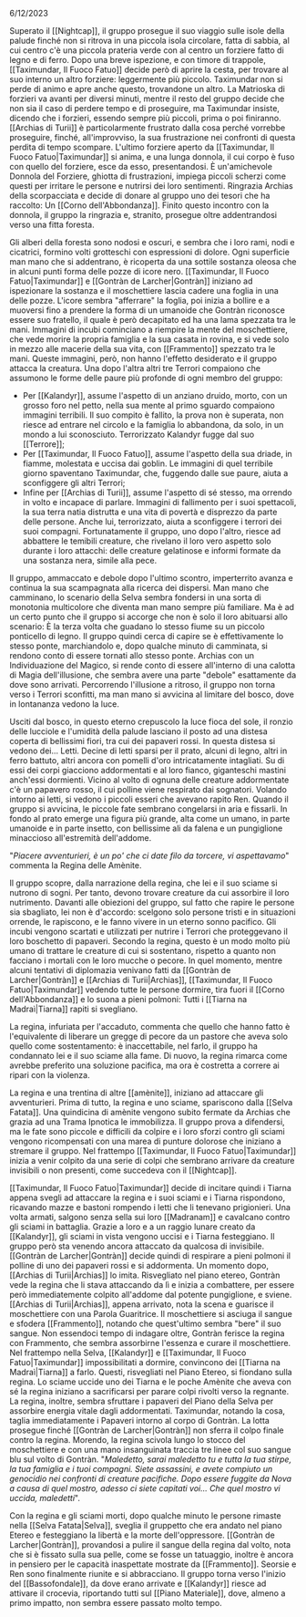 6/12/2023

Superato il [[Nightcap]], il gruppo prosegue il suo viaggio sulle isole della palude finché non si ritrova in una piccola isola circolare, fatta di sabbia, al cui centro c'è una piccola prateria verde con al centro un forziere fatto di legno e di ferro.
Dopo una breve ispezione, e con timore di trappole, [[Taximundar, Il Fuoco Fatuo]] decide però di aprire la cesta, per trovare al suo interno un altro forziere: leggermente più piccolo.
Taximundar non si perde di animo e apre anche questo, trovandone un altro. 
La Matrioska di forzieri va avanti per diversi minuti, mentre il resto del gruppo decide che non sia il caso di perdere tempo e di proseguire, ma Taximundar insiste, dicendo che i forzieri, essendo sempre più piccoli, prima o poi finiranno. 
[[Archias di Turii]] è particolarmente frustrato dalla cosa perché vorrebbe proseguire, finché, all'improvviso, la sua frustrazione nei confronti di questa perdita di tempo scompare.
L'ultimo forziere aperto da [[Taximundar, Il Fuoco Fatuo|Taximundar]] si anima, e una lunga donnola, il cui corpo è fuso con quello del forziere, esce da esso, presentandosi. È un'amichevole Donnola del Forziere, ghiotta di frustrazioni, impiega piccoli scherzi come questi per irritare le persone e nutrirsi dei loro sentimenti. Ringrazia Archias della scorpacciata e decide di donare al gruppo uno dei tesori che ha raccolto: Un [[Corno dell'Abbondanza]]. 
Finito questo incontro con la donnola, il gruppo la ringrazia e, stranito, prosegue oltre addentrandosi verso una fitta foresta. 

Gli alberi della foresta sono nodosi e oscuri, e sembra che i loro rami, nodi e cicatrici, formino volti grotteschi con espressioni di dolore. Ogni superficie man mano che si addentrano, è ricoperta da una sottile sostanza oleosa che in alcuni punti forma delle pozze di icore nero. 
[[Taximundar, Il Fuoco Fatuo|Taximundar]] e [[Gontràn de Larcher|Gontràn]] iniziano ad ispezionare la sostanza e il moschettiere lascia cadere una foglia in una delle pozze. L'icore sembra "afferrare" la foglia, poi inizia a bollire e a muoversi fino a prendere la forma di un umanoide che Gontràn riconosce essere suo fratello, il quale è però decapitato ed ha una lama spezzata tra le mani. Immagini di incubi cominciano a riempire la mente del moschettiere, che vede morire la propria famiglia e la sua casata in rovina, e si vede solo in mezzo alle macerie della sua vita, con [[Frammento]] spezzato tra le mani. Queste immagini, però, non hanno l'effetto desiderato e il gruppo attacca la creatura.
Una dopo l'altra altri tre Terrori compaiono che assumono le forme delle paure più profonde di ogni membro del gruppo:
- Per [[Kalandyr]], assume l'aspetto di un anziano druido, morto, con un grosso foro nel petto, nella sua mente al primo sguardo compaiono immagini terribili. Il suo compito è fallito, la prova non è superata, non riesce ad entrare nel circolo e la famiglia lo abbandona, da solo, in un mondo a lui sconosciuto. Terrorizzato Kalandyr fugge dal suo [[Terrore]];
- Per [[Taximundar, Il Fuoco Fatuo]], assume l'aspetto della sua driade, in fiamme, molestata e uccisa dai goblin. Le immagini di quel terribile giorno spaventano Taximundar, che, fuggendo dalle sue paure, aiuta a sconfiggere gli altri Terrori;
- Infine per [[Archias di Turii]], assume l'aspetto di sé stesso, ma orrendo in volto e incapace di parlare. Immagini di fallimento per i suoi spettacoli, la sua terra natia distrutta e una vita di povertà e disprezzo da parte delle persone. Anche lui, terrorizzato, aiuta a sconfiggere i terrori dei suoi compagni.
Fortunatamente il gruppo, uno dopo l'altro, riesce ad abbattere le temibili creature, che rivelano il loro vero aspetto solo durante i loro attacchi: delle creature gelatinose e informi formate da una sostanza nera, simile alla pece. 

Il gruppo, ammaccato e debole dopo l'ultimo scontro, imperterrito avanza e continua la sua scampagnata alla ricerca dei dispersi. 
Man mano che camminano, lo scenario della Selva sembra fondersi in una sorta di monotonia multicolore che diventa man mano sempre più familiare. Ma è ad un certo punto che il gruppo si accorge che non è solo il loro abituarsi allo scenario: È la terza volta che guadano lo stesso fiume su un piccolo ponticello di legno. 
Il gruppo quindi cerca di capire se è effettivamente lo stesso ponte, marchiandolo e, dopo qualche minuto di camminata, si rendono conto di essere tornati allo stesso ponte. Archias con un Individuazione del Magico, si rende conto di essere all'interno di una calotta di Magia dell'illusione, che sembra avere una parte "debole" esattamente da dove sono arrivati. 
Percorrendo l'illusione a ritroso, il gruppo non torna verso i Terrori sconfitti, ma man mano si avvicina al limitare del bosco, dove in lontananza vedono la luce.

Usciti dal bosco, in questo eterno crepuscolo la luce fioca del sole, il ronzio delle lucciole e l'umidità della palude lasciano il posto ad una distesa coperta di bellissimi fiori, tra cui dei papaveri rossi. In questa distesa si vedono dei... Letti. Decine di letti sparsi per il prato, alcuni di legno, altri in ferro battuto, altri ancora con pomelli d'oro intricatamente intagliati. Su di essi dei corpi giacciono addormentati e al loro fianco, giganteschi mastini anch'essi dormienti. Vicino al volto di ognuna delle creature addormentate c'è un papavero rosso, il cui polline viene respirato dai sognatori. Volando intorno ai letti, si vedono i piccoli esseri che avevano rapito Ren. Quando il gruppo si avvicina, le piccole fate sembrano congelarsi in aria e fissarli. In fondo al prato emerge una figura più grande, alta come un umano, in parte umanoide e in parte insetto, con bellissime ali da falena e un pungiglione minaccioso all'estremità dell'addome. 

"*Piacere avventurieri, è un po' che ci date filo da torcere, vi aspettavamo*" commenta la Regina delle Amènite.

Il gruppo scopre, dalla narrazione della regina, che lei e il suo sciame si nutrono di sogni. Per tanto, devono trovare creature da cui assorbire il loro nutrimento. Davanti alle obiezioni del gruppo, sul fatto che rapire le persone sia sbagliato, lei non è d'accordo: scelgono solo persone tristi e in situazioni orrende, le rapiscono, e le fanno vivere in un eterno sonno pacifico. Gli incubi vengono scartati e utilizzati per nutrire i Terrori che proteggevano il loro boschetto di papaveri. Secondo la regina, questo è un modo molto più umano di trattare le creature di cui si sostentano, rispetto a quanto non facciano i mortali con le loro mucche o pecore. In quel momento, mentre alcuni tentativi di diplomazia venivano fatti da [[Gontràn de Larcher|Gontràn]] e [[Archias di Turii|Archias]], [[Taximundar, Il Fuoco Fatuo|Taximundar]] vedendo tutte le persone dormire, tira fuori il [[Corno dell'Abbondanza]] e lo suona a pieni polmoni: Tutti i [[Tiarna na Madraì|Tiarna]] rapiti si svegliano. 

La regina, infuriata per l'accaduto, commenta che quello che hanno fatto è l'equivalente di liberare un gregge di pecore da un pastore che aveva solo quello come sostentamento: è inaccettabile, nel farlo, il gruppo ha condannato lei e il suo sciame alla fame. Di nuovo, la regina rimarca come avrebbe preferito una soluzione pacifica, ma ora è costretta a correre ai ripari con la violenza.

La regina e una trentina di altre [[amènite]], iniziano ad attaccare gli avventurieri. Prima di tutto, la regina e uno sciame, spariscono dalla [[Selva Fatata]]. Una quindicina di amènite vengono subito fermate da Archias che grazia ad una Trama Ipnotica le immobilizza. Il gruppo prova a difendersi, ma le fate sono piccole e difficili da colpire e i loro sforzi contro gli sciami vengono ricompensati con una marea di punture dolorose che iniziano a stremare il gruppo. Nel frattempo [[Taximundar, Il Fuoco Fatuo|Taximundar]] inizia a venir colpito da una serie di colpi che sembrano arrivare da creature invisibili o non presenti, come succedeva con il [[Nightcap]]. 

[[Taximundar, Il Fuoco Fatuo|Taximundar]] decide di incitare quindi i Tiarna appena svegli ad attaccare la regina e i suoi sciami e i Tiarna rispondono, ricavando mazze e bastoni rompendo i letti che li tenevano prigionieri. Una volta armati, salgono senza sella sui loro [[Madranam]] e cavalcano contro gli sciami in battaglia. Grazie a loro e a un raggio lunare creato da [[Kalandyr]], gli sciami in vista vengono uccisi e i Tiarna festeggiano. 
Il gruppo però sta venendo ancora attaccato da qualcosa di invisibile. 
[[Gontràn de Larcher|Gontràn]] decide quindi di respirare a pieni polmoni il polline di uno dei papaveri rossi e si addormenta. Un momento dopo, [[Archias di Turii|Archias]] lo imita. 
Risvegliato nel piano etereo, Gontràn vede la regina che li stava attaccando da lì e inizia a combattere, per essere però immediatemente colpito all'addome dal potente pungiglione, e sviene. 
[[Archias di Turii|Archias]], appena arrivato, nota la scena e guarisce il moschettiere con una Parola Guaritrice. 
Il moschettiere si asciuga il sangue e sfodera [[Frammento]], notando che quest'ultimo sembra "bere" il suo sangue. 
Non essendoci tempo di indagare oltre, Gontràn ferisce la regina con Frammento, che sembra assorbirne l'essenza e curare il moschettiere. 
Nel frattempo nella Selva, [[Kalandyr]] e [[Taximundar, Il Fuoco Fatuo|Taximundar]] impossibilitati a dormire, convincono dei [[Tiarna na Madraì|Tiarna]] a farlo. Questi, risvegliati nel Piano Etereo, si fiondano sulla regina. Lo sciame uccide uno dei Tiarna e le poche Amènite che aveva con sé la regina iniziano a sacrificarsi per parare colpi rivolti verso la regnante. La regina, inoltre, sembra sfruttare i papaveri del Piano della Selva per assorbire energia vitale dagli addormentati. 
Taximundar, notando la cosa, taglia immediatamente i Papaveri intorno al corpo di Gontràn. 
La lotta prosegue finché [[Gontràn de Larcher|Gontràn]] non sferra il colpo finale contro la regina.
Morendo, la regina scivola lungo lo stocco del moschettiere e con una mano insanguinata traccia tre linee col suo sangue blu sul volto di Gontràn. "*Maledetto, sarai maledetto tu e tutta la tua stirpe, la tua famiglia e i tuoi compagni. Siete assassini, e avete compiuto un genocidio nei confronti di creature pacifiche. Dopo essere fuggite da Nova a causa di quel mostro, adesso ci siete capitati voi... Che quel mostro vi uccida, maledetti*".

Con la regina e gli sciami morti, dopo qualche minuto le persone rimaste nella [[Selva Fatata|Selva]], sveglia il gruppetto che era andato nel piano Etereo e festeggiano la libertà e la morte dell'oppressore. [[Gontràn de Larcher|Gontràn]], provandosi a pulire il sangue della regina dal volto, nota che si è fissato sulla sua pelle, come se fosse un tatuaggio, inoltre è ancora in pensiero per le capacità inaspettate mostrate da [[Frammento]]. 
Seorsie e Ren sono finalmente riunite e si abbracciano. 
Il gruppo torna verso l'inizio del [[Bassofondale]], da dove erano arrivate e [[Kalandyr]] riesce ad attivare il crocevia, riportando tutti sul [[Piano Materiale]], dove, almeno a primo impatto, non sembra essere passato molto tempo.